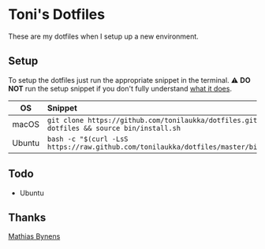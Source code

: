 # Toni's Dotfiles

These are my dotfiles when I setup up a new environment.

## Setup
To setup the dotfiles just run the appropriate snippet in the terminal.
:warning: **DO NOT** run the setup snippet if you don't fully
understand [what it does](bin/install.sh).

| OS | Snippet |
|:---:|:---|
| macOS | `git clone https://github.com/tonilaukka/dotfiles.git && cd dotfiles && source bin/install.sh` |
| Ubuntu | `bash -c "$(curl -LsS https://raw.github.com/tonilaukka/dotfiles/master/bin/install.sh)"` |


## Todo
- Ubuntu

## Thanks
[Mathias Bynens](https://github.com/mathiasbynens/dotfiles)
